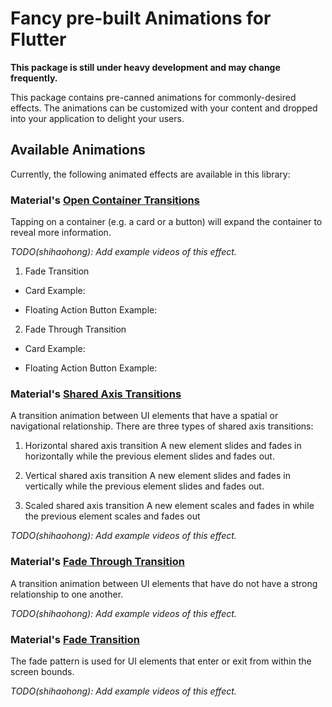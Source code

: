 # Fancy pre-built Animations for Flutter

**This package is still under heavy development and may change frequently.**

This package contains pre-canned animations for commonly-desired effects. The animations can be customized with your content and dropped into your application to delight your users.

## Available Animations

Currently, the following animated effects are available in this library:

### Material's [Open Container Transitions](https://material.io/design/motion/choreography.html#transformation)

Tapping on a container (e.g. a card or a button) will expand the container to reveal more information.

*TODO(shihaohong): Add example videos of this effect.*

1) Fade Transition

- Card Example:

- Floating Action Button Example:

2) Fade Through Transition

- Card Example:

- Floating Action Button Example:

### Material's [Shared Axis Transitions](https://material.io/design/motion/choreography.html#transformation)

A transition animation between UI elements that have a spatial or navigational
relationship. There are three types of shared axis transitions:

1) Horizontal shared axis transition
A new element slides and fades in horizontally while the previous element slides
and fades out.

2) Vertical shared axis transition
A new element slides and fades in vertically while the previous element slides
and fades out.

3) Scaled shared axis transition
A new element scales and fades in while the previous element scales and fades out

*TODO(shihaohong): Add example videos of this effect.*

### Material's [Fade Through Transition](https://material.io/design/motion/choreography.html#transformation)

A transition animation between UI elements that have do not have a strong
relationship to one another.

*TODO(shihaohong): Add example videos of this effect.*

### Material's [Fade Transition](https://material.io/design/motion/choreography.html#transformation)

The fade pattern is used for UI elements that enter or exit from within
the screen bounds.

*TODO(shihaohong): Add example videos of this effect.*
